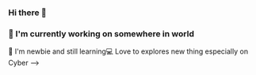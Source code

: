### Hi there 👋

### 🔭 I'm currently working on somewhere in world
🌱 I'm newbie and still learning:computer: Love to explores new thing especially on Cyber
-->
